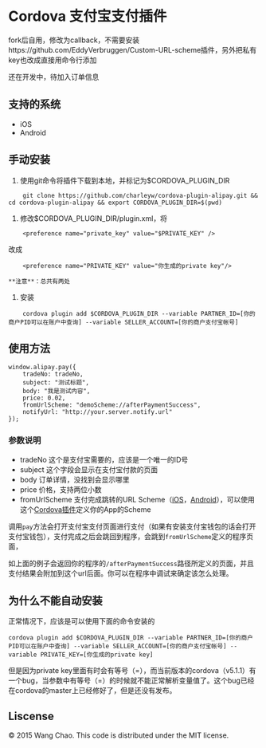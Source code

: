 # Cordova 支付宝支付插件

fork后自用，修改为callback，不需要安装https://github.com/EddyVerbruggen/Custom-URL-scheme插件，另外把私有key也改成直接用命令行添加

还在开发中，待加入订单信息

## 支持的系统

* iOS
* Android

## 手动安装

1. 使用git命令将插件下载到本地，并标记为$CORDOVA_PLUGIN_DIR

``` 
	git clone https://github.com/charleyw/cordova-plugin-alipay.git && cd cordova-plugin-alipay && export CORDOVA_PLUGIN_DIR=$(pwd)
```

1. 修改$CORDOVA_PLUGIN_DIR/plugin.xml，将

``` 
	<preference name="private_key" value="$PRIVATE_KEY" />
```

改成

``` 
	<preference name="PRIVATE_KEY" value="你生成的private key"/>

**注意**：总共有两处
```

1. 安装

``` 
	cordova plugin add $CORDOVA_PLUGIN_DIR --variable PARTNER_ID=[你的商户PID可以在账户中查询] --variable SELLER_ACCOUNT=[你的商户支付宝帐号]
```

## 使用方法

``` 
window.alipay.pay({
	tradeNo: tradeNo,
	subject: "测试标题",
	body: "我是测试内容",
	price: 0.02,
	fromUrlScheme: "demoScheme://afterPaymentSuccess",
	notifyUrl: "http://your.server.notify.url"
});
```

### 参数说明

* tradeNo 这个是支付宝需要的，应该是一个唯一的ID号
* subject 这个字段会显示在支付宝付款的页面
* body 订单详情，没找到会显示哪里
* price 价格，支持两位小数
* fromUrlScheme 支付完成跳转的URL Scheme（[iOS](https://developer.apple.com/library/ios/documentation/iPhone/Conceptual/iPhoneOSProgrammingGuide/Inter-AppCommunication/Inter-AppCommunication.html)，[Android](http://developer.android.com/training/basics/intents/filters.html)），可以使用这个[Cordova插件](https://github.com/EddyVerbruggen/Custom-URL-scheme)定义你的App的Scheme

调用`pay`方法会打开支付宝支付页面进行支付（如果有安装支付宝钱包的话会打开支付宝钱包），支付完成之后会跳回到程序，会跳到`fromUrlScheme`定义的程序页面，

如上面的例子会返回你的程序的`/afterPaymentSuccess`路径所定义的页面，并且支付结果会附加到这个url后面。你可以在程序中调试来确定该怎么处理。

## 为什么不能自动安装

正常情况下，应该是可以使用下面的命令安装的

``` 
cordova plugin add $CORDOVA_PLUGIN_DIR --variable PARTNER_ID=[你的商户PID可以在账户中查询] --variable SELLER_ACCOUNT=[你的商户支付宝帐号] --variable PRIVATE_KEY=[你生成的private key]
```

但是因为private key里面有时会有等号（=），而当前版本的cordova（v5.1.1）有一个bug，当参数中有等号（=）的时候就不能正常解析变量值了。这个bug已经在cordova的master上已经修好了，但是还没有发布。

## Liscense

© 2015 Wang Chao. This code is distributed under the MIT license.

